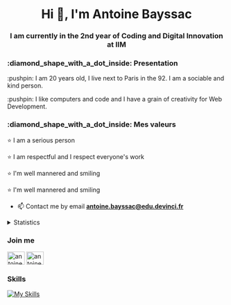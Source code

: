<h1 align="center">Hi 👋, I'm Antoine Bayssac</h1>
<h3 align="center">I am currently in the 2nd year of Coding and Digital Innovation at IIM</h3>

<h3>:diamond_shape_with_a_dot_inside: Presentation</h3>
<p> :pushpin: I am 20 years old, I live next to Paris in the 92. I am a sociable and kind person.</p>
<p> :pushpin: I like computers and code and I have a grain of creativity for Web Development.</p>



<h3>:diamond_shape_with_a_dot_inside: Mes valeurs</h3>
<p> ⭐ I am a serious person </p>
<p> ⭐ I am respectful and I respect everyone's work </p>
<p> ⭐ I'm well mannered and smiling</p>
<p> ⭐ I'm well mannered and smiling</p>



- 📫 Contact me by email **antoine.bayssac@edu.devinci.fr**

<details>
    <summary>
        Statistics 
    </summary>

 ![antoinebayssac GitHub stats](https://github-readme-stats.vercel.app/api?username=antoinebayssac&theme=github_dark)
  
  <img src="https://github-readme-stats.vercel.app/api/top-langs/?username=antoinebayssac&layout=compact&bg_color=ffffff&text_color=333333%22%3E">
</details>


<h3 align="left">Join me</h3>
<p align="left">
<a href="[https://linkedin.com/in/antoine-bayssac](https://www.linkedin.com/in/antoine-bayssac-74262b213/)" target="blank"><img align="center" src="https://raw.githubusercontent.com/rahuldkjain/github-profile-readme-generator/master/src/images/icons/Social/linked-in-alt.svg" alt="antoine-bayssac" height="30" width="40" /></a>
<a href="https://instagram.com/antoinebayssac" target="blank"><img align="center" src="https://raw.githubusercontent.com/rahuldkjain/github-profile-readme-generator/master/src/images/icons/Social/instagram.svg" alt="antoinebayssac" height="30" width="40" /></a>
</p>
<h3 align="left">Skills</h3>

[![My Skills](https://skills.thijs.gg/icons?i=java,css,html,js,mysql,php,py,figma&theme=light)](https://skills.thijs.gg)


